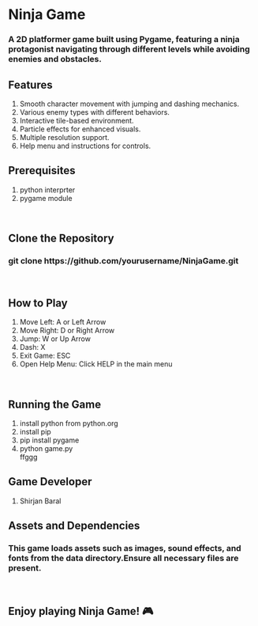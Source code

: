 <h1>Ninja Game</h1>
<h3>A 2D platformer game built using Pygame, featuring a ninja protagonist navigating 
through different levels while avoiding enemies and obstacles.</h3>

<h2>Features</h2>
<ol>
<li>Smooth character movement with jumping and dashing mechanics.</li>
<li>Various enemy types with different behaviors.</li>
<li>Interactive tile-based environment.</li>
<li>Particle effects for enhanced visuals.</li>
<li>Multiple resolution support.</li>
<li>Help menu and instructions for controls.</li>
</ol>


<h2>Prerequisites</h2>
<ol>
  <li>python interprter</li>
  <li>pygame module</li>
</ol>
<br>
<h2>Clone the Repository</h2>
<h3>git clone https://github.com/yourusername/NinjaGame.git</h3>
<br>



<h2>How to Play</h2>
<ol>
<li>Move Left: A or Left Arrow</li>
<li>Move Right: D or Right Arrow</li>
<li>Jump: W or Up Arrow</li>
<li>Dash: X</li>
<li>Exit Game: ESC</li>
<li>Open Help Menu: Click HELP in the main menu</li>

</ol>
<br>
<h2>Running the Game</h2>
<ol>
  <li>install python from python.org</li>
  <li>install pip</li>
  <li>pip install pygame</li>
  <li>python game.py</li>ffggg
</ol>
<h2>Game Developer</h2>
<ol>
<li>Shirjan Baral</li>
</ol>


<h2>Assets and Dependencies</h2>
<h3>This game loads assets such as images, sound effects, and fonts from the 
data directory.Ensure all necessary files are present.</h3>


<br>
<h2>Enjoy playing Ninja Game! 🎮</h2>

